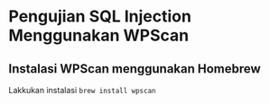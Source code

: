 # Pengujian SQL Injection Menggunakan WPScan
## Instalasi WPScan menggunakan Homebrew
Lakkukan instalasi `brew install wpscan`

